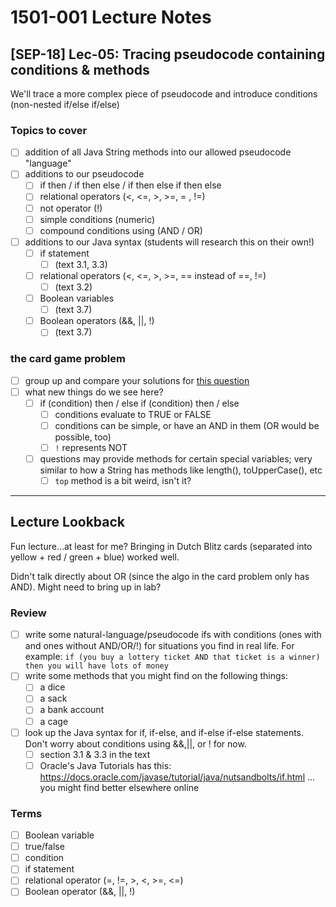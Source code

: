# 1501-001 Lecture Notes

## [SEP-18] Lec-05: Tracing pseudocode containing conditions & methods

We'll trace a more complex piece of pseudocode and introduce conditions (non-nested if/else if/else)

### Topics to cover

- [ ] addition of all Java String methods into our allowed pseudocode "language"
- [ ] additions to our pseudocode
  - [ ] if then / if then else / if then else if then else
  - [ ] relational operators (<, <=, >, >=, = , !=)
  - [ ] not operator (!)
  - [ ] simple conditions (numeric)
  - [ ] compound conditions using (AND / OR)
- [ ] additions to our Java syntax (students will research this on their own!)
  - [ ] if statement
    - [ ] (text 3.1, 3.3)
  - [ ] relational operators (<, <=, >, >=, == instead of ==, !=)
    - [ ] (text 3.2)
  - [ ] Boolean variables
    - [ ] (text 3.7)
  - [ ] Boolean operators (&&, ||, !)
    - [ ] (text 3.7)

### the card game problem

- [ ] group up and compare your solutions for [this question](https://docs.google.com/document/d/1fAaPbr5HMy6NDYAZAV087kJd2vb6P2Dtxhn2z9kb02s/edit?usp=sharing)
- [ ] what new things do we see here?
  - [ ] if (condition) then / else if (condition) then / else
    - [ ] conditions evaluate to TRUE or FALSE
    - [ ] conditions can be simple, or have an AND in them (OR would be possible, too)
    - [ ] `!` represents NOT
  - [ ] questions may provide methods for certain special variables; very similar to how a String has methods like length(), toUpperCase(), etc
    - [ ] `top` method is a bit weird, isn't it?

---

## Lecture Lookback

Fun lecture...at least for me? Bringing in Dutch Blitz cards (separated into yellow + red / green + blue) worked well.

Didn't talk directly about OR (since the algo in the card problem only has AND). Might need to bring up in lab?

### Review

- [ ] write some natural-language/pseudocode ifs with conditions (ones with and ones without AND/OR/!) for situations you find in real life. For example: `if (you buy a lottery ticket AND that ticket is a winner) then you will have lots of money`
- [ ] write some methods that you might find on the following things:
  - [ ] a dice
  - [ ] a sack
  - [ ] a bank account
  - [ ] a cage
- [ ] look up the Java syntax for if, if-else, and if-else if-else statements. Don't worry about conditions using &&,||, or ! for now.
  - [ ] section 3.1 & 3.3 in the text
  - [ ] Oracle's Java Tutorials has this: <https://docs.oracle.com/javase/tutorial/java/nutsandbolts/if.html> ... you might find better elsewhere online

### Terms

- [ ] Boolean variable
- [ ] true/false
- [ ] condition
- [ ] if statement
- [ ] relational operator (=, !=, >, <, >=, <=)
- [ ] Boolean operator (&&, ||, !)
